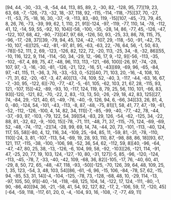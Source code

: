 [94, 44, -30, -33, -8, -54, 44, 113, 85, 89, 2, -30, 82, -128, 95, 77][19, 23, 63, 68, -7, -126, -73, -32, 18, -37, 118, 92, -115, -114, -118, -75][37, 70, -27, -11, -53, 75, -18, 16, 30, -37, -9, -113, 83, -80, 119, -15][107, -45, -73, 79, 45, 8, 26, 76, -73, -39, 99, 62, 1, 110, 21, 91][-124, -97, -119, -77, 110, 14, -78, -112, 41, 12, -14, 59, 55, -92, 10, 104][-58, -100, -35, -28, 14, 86, -77, 45, -126, -47, -122, 107, 68, 42, -90, -73][47, 97, 68, -126, 50, 93, -25, 33, 86, 78, 115, 75, -96, -17, -28, 37][39, -79, 94, 45, 124, -42, -107, 29, -118, -50, -91, -42, 75, -10, 107, -6][125, -42, -81, -97, 81, 95, -63, -63, 22, -76, 64, 56, -1, 50, 63, -78][-52, 111, 2, 69, -123, -126, 82, 122, 72, -20, 113, -25, 34, -8, -32, 86][55, -10, 116, 122, 9, 114, -114, -50, 34, -29, 12, -96, 17, 9, -12, 9][-56, -113, -35, -102, -67, 4, 89, 75, 47, -48, 96, 113, 113, -121, -66, 100][-26, 97, -74, -28, 107, 97, -3, -16, -30, -81, -126, -21, 122, -16, 51, -43][69, -69, 96, -65, -84, 97, -41, 115, 11, -36, 3, 76, -33, -53, 0, -52][40, 71, 103, 20, -16, -4, 108, 10, -71, 31, 62, -20, -67, -3, 47, 40][13, -74, 109, 52, -40, 3, -117, -44, -63, 16, 67, -7, -30, 95, -122, 6][-70, -77, -47, -5, -61, 105, -62, 103, 21, 67, 28, -115, 93, 121, -107, 15][-42, -89, -93, 10, -117, 124, 119, 8, 79, 25, 56, 110, 101, -66, 83, 93][-120, -121, 82, -70, -22, 2, 83, -13, 13, 50, -26, -29, 18, 42, 83, 125][27, 74, -84, 29, -121, 40, 61, -49, -76, -40, -9, 126, 94, 6, -66, 34][33, 26, 81, 4, 0, -80, -124, 54, -101, -43, -113, -8, 87, -48, -75, 81][1, 58, 41, 77, 47, -19, -61, -52, -112, -126, -100, 4, 14, 82, 34, 111][-7, -85, -99, -40, -77, -42, 78, -44, -37, -93, 97, -103, -79, 122, 54, 39][54, -83, 29, 126, -54, -62, -125, 34, -22, 88, 81, -32, 62, -9, -100, 15][-78, -71, 111, -48, 71, 37, -115, -75, 124, -69, -69, 52, -48, -74, -112, -2][14, -28, 99, 69, 14, 74, -44, 20, 73, -101, -113, -40, 124, 117, 55, 58][-80, 4, 12, 116, 34, -109, 25, -94, 85, 11, -59, 81, -31, -78, -110, 110][-24, 3, 81, -107, -113, 54, -69, 19, 28, 93, 110, 87, -98, 88, 86, 18][93, 67, 121, 117, -115, -38, -100, -106, 98, -52, 36, 54, 62, -112, 59, 8][40, -96, -64, -47, -47, 80, 25, 38, -13, -126, -6, 104, 99, 58, -92, -103][26, -121, 114, -91, 47, -25, 20, 77, 19, 103, 124, -127, -10, 80, -31, 127][-5, 85, -96, -120, -124, -113, -45, -78, 7, -33, -40, -42, 109, -68, 36, 82][-105, -17, 76, -40, 60, 41, -29, 8, 50, 72, 65, -48, -47, 118, -93, -50][-125, -70, 126, 39, 64, 48, 109, 25, 1, 35, 123, -54, 3, 48, 103, 54][86, -61, -6, 96, -15, 106, -84, -78, 57, 62, -15, 94, -85, 53, 31, 14][-4, -104, -125, -78, 73, -128, -68, 48, 10, -29, 114, -13, -97, 105, 50, 91][-40, -14, -118, -68, 125, 104, 14, -122, 17, 124, -111, -80, -1, 90, -86, 40][94, 36, -21, -58, 41, 54, 92, 127, 82, -17, 2, -106, 59, 17, -120, 45][-64, -59, 118, -117, 61, 20, 0, -4, -104, 93, 16, -108, -7, -77, 49, 11]